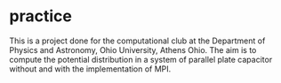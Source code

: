 # practice

This is a project done for the computational club at the Department of Physics and Astronomy, Ohio University, Athens Ohio. The aim is to compute the potential distribution in a system of parallel plate capacitor without and with the implementation of MPI.



